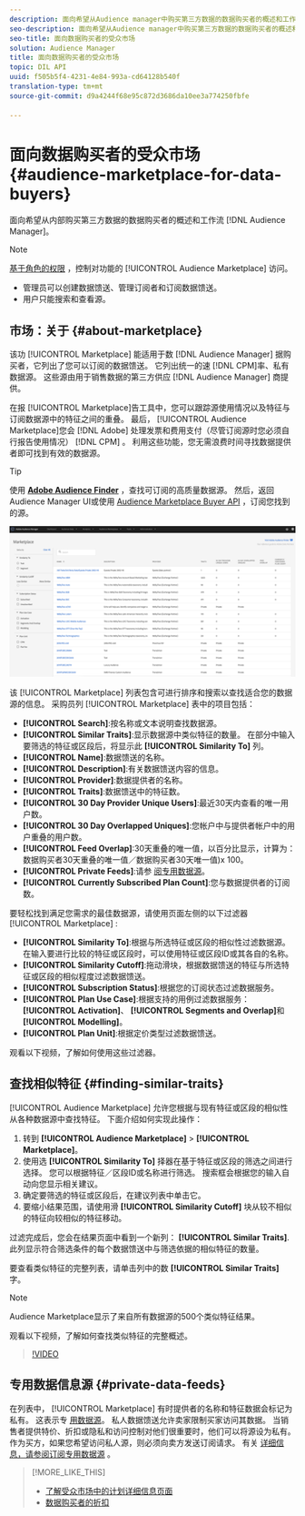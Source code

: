 ```yaml
---
description: 面向希望从Audience manager中购买第三方数据的数据购买者的概述和工作流
seo-description: 面向希望从Audience manager中购买第三方数据的数据购买者的概述和工作流
seo-title: 面向数据购买者的受众市场
solution: Audience Manager
title: 面向数据购买者的受众市场
topic: DIL API
uuid: f505b5f4-4231-4e84-993a-cd64128b540f
translation-type: tm+mt
source-git-commit: d9a4244f68e95c872d3686da10ee3a774250fbfe

---
```



# 面向数据购买者的受众市场 {#audience-marketplace-for-data-buyers}

面向希望从内部购买第三方数据的数据购买者的概述和工作流 [!DNL Audience Manager]。

>[!NOTE]
>[基于角色的权限](../../../reporting/reports-dashboard.md) ，控制对功能的 [!UICONTROL Audience Marketplace] 访问。
>
>* 管理员可以创建数据馈送、管理订阅者和订阅数据馈送。
>* 用户只能搜索和查看源。


## 市场：关于 {#about-marketplace}

<!-- c_marketplace_about.xml -->

该功 [!UICONTROL Marketplace] 能适用于数 [!DNL Audience Manager] 据购买者，它列出了您可以订阅的数据馈送。 它列出统一的速 [!DNL CPM]率、私有数据源。 这些源由用于销售数据的第三方供应 [!DNL Audience Manager] 商提供。

在报 [!UICONTROL Marketplace]告工具中，您可以跟踪源使用情况以及特征与订阅数据源中的特征之间的重叠。 最后， [!UICONTROL Audience Marketplace]您会 [!DNL Adobe] 处理发票和费用支付（尽管订阅源时您必须自行报告使用情况） [!DNL CPM] 。 利用这些功能，您无需浪费时间寻找数据提供者即可找到有效的数据源。

>[!TIP]
>
>使用 **[Adobe Audience Finder](https://www.adobe-audience-finder.com/)** ，查找可订阅的高质量数据源。 然后，返回Audience Manager UI或使用 [Audience Marketplace Buyer API](https://bank.demdex.com/portal/swagger/index.html#/Audience_Marketplace_Buyer_API) ，订阅您找到的源。

![buyer-marketplace-overview](assets/buyer-marketplace-overview.png)

该 [!UICONTROL Marketplace] 列表包含可进行排序和搜索以查找适合您的数据源的信息。 采购员列 [!UICONTROL Marketplace] 表中的项目包括：

* **[!UICONTROL Search]**:按名称或文本说明查找数据源。
* **[!UICONTROL Similar Traits]**:显示数据源中类似特征的数量。 在部分中输入要筛选的特征或区段后，将显示此 **[!UICONTROL Similarity To]** 列。
* **[!UICONTROL Name]**:数据馈送的名称。
* **[!UICONTROL Description]**:有关数据馈送内容的信息。
* **[!UICONTROL Provider]**:数据提供者的名称。
* **[!UICONTROL Traits]**:数据馈送中的特征数。
* **[!UICONTROL 30 Day Provider Unique Users]**:最近30天内查看的唯一用户数。
* **[!UICONTROL 30 Day Overlapped Uniques]**:您帐户中与提供者帐户中的用户重叠的用户数。
* **[!UICONTROL Feed Overlap]**:30天重叠的唯一值，以百分比显示，计算为：数据购买者30天重叠的唯一值／数据购买者30天唯一值)x 100。
* **[!UICONTROL Private Feeds]**:请参 [阅专用数据源](../../../features/audience-marketplace/marketplace-private-feeds.md)。
* **[!UICONTROL Currently Subscribed Plan Count]**:您与数据提供者的订阅数。

要轻松找到满足您需求的最佳数据源，请使用页面左侧的以下过滤器 [!UICONTROL Marketplace] :

* **[!UICONTROL Similarity To]**:根据与所选特征或区段的相似性过滤数据源。 在输入要进行比较的特征或区段时，可以使用特征或区段ID或其各自的名称。
* **[!UICONTROL Similarity Cutoff]**:拖动滑块，根据数据馈送的特征与所选特征或区段的相似程度过滤数据馈送。
* **[!UICONTROL Subscription Status]**:根据您的订阅状态过滤数据服务。
* **[!UICONTROL Plan Use Case]**:根据支持的用例过滤数据服务： **[!UICONTROL Activation]**、 **[!UICONTROL Segments and Overlap]**&#x200B;和 **[!UICONTROL Modelling]**。
* **[!UICONTROL Plan Unit]**:根据定价类型过滤数据馈送。

观看以下视频，了解如何使用这些过滤器。

## 查找相似特征 {#finding-similar-traits}

[!UICONTROL Audience Marketplace] 允许您根据与现有特征或区段的相似性从各种数据源中查找特征。 下面介绍如何实现此操作：

1. 转到 **[!UICONTROL Audience Marketplace]** &gt; **[!UICONTROL Marketplace]**。
2. 使用选 **[!UICONTROL Similarity To]** 择器在基于特征或区段的筛选之间进行选择。 您可以根据特征／区段ID或名称进行筛选。 搜索框会根据您的输入自动向您显示相关建议。
3. 确定要筛选的特征或区段后，在建议列表中单击它。
4. 要缩小结果范围，请使用滑 **[!UICONTROL Similarity Cutoff]** 块从较不相似的特征向较相似的特征移动。

过滤完成后，您会在结果页面中看到一个新列： **[!UICONTROL Similar Traits]**. 此列显示符合筛选条件的每个数据馈送中与筛选依据的相似特征的数量。

要查看类似特征的完整列表，请单击列中的数 **[!UICONTROL Similar Traits]** 字。

>[!NOTE]
>
> Audience Marketplace显示了来自所有数据源的500个类似特征结果。

观看以下视频，了解如何查找类似特征的完整概述。

>[!VIDEO](https://video.tv.adobe.com/v/29370/?captions=chi_hans)


## 专用数据信息源 {#private-data-feeds}

在列表中， [!UICONTROL Marketplace] 有时提供者的名称和特征数据会标记为私有。 这表示专 [用数据源](../../../features/audience-marketplace/marketplace-private-feeds.md)。 私人数据馈送允许卖家限制买家访问其数据。 当销售者提供特价、折扣或隐私和访问控制对他们很重要时，他们可以将源设为私有。 作为买方，如果您希望访问私人源，则必须向卖方发送订阅请求。 有关 [详细信息，请参阅订阅专用数据源](../../../features/audience-marketplace/marketplace-data-buyers/marketplace-manage-subscriptions.md#subscript-private-data-feed) 。

>[!MORE_LIKE_THIS]
>
>* [了解受众市场中的计划详细信息页面](../../../features/audience-marketplace/marketplace-data-buyers/marketplace-manage-subscriptions.md#marketplace-buyer-details)
>* [数据购买者的折扣](../../../features/audience-marketplace/marketplace-data-buyers/marketplace-manage-subscriptions.md#buyer-discount)

